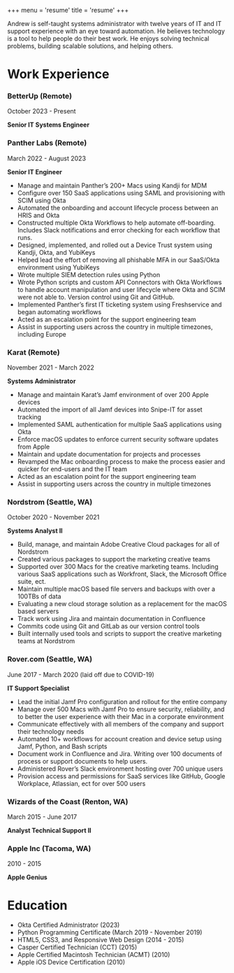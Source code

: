 +++
menu = 'resume'
title = 'resume'
+++

Andrew is self-taught systems administrator with twelve years of IT and IT support experience with an eye toward automation. He believes technology is a tool to help people do their best work. He enjoys solving technical problems, building scalable solutions, and helping others.

# Work Experience

### BetterUp (Remote)

October 2023 - Present

**Senior IT Systems Engineer**


### Panther Labs (Remote)

March 2022 - August 2023

**Senior IT Engineer**

- Manage and maintain Panther’s 200+ Macs using Kandji for MDM
- Configure over 150 SaaS applications using SAML and provisioning with SCIM using Okta
- Automated the onboarding and account lifecycle process between an HRIS and Okta
- Constructed multiple Okta Workflows to help automate off-boarding. Includes Slack notifications and error checking for each workflow that runs.
- Designed, implemented, and rolled out a Device Trust system using Kandji, Okta, and YubiKeys
- Helped lead the effort of removing all phishable MFA in our SaaS/Okta environment using YubiKeys
- Wrote multiple SIEM detection rules using Python
- Wrote Python scripts and custom API Connectors with Okta Workflows to handle account
manipulation and user lifecycle where Okta and SCIM were not able to. Version control using Git and
GitHub.
- Implemented Panther’s first IT ticketing system using Freshservice and began automating workflows
- Acted as an escalation point for the support engineering team
- Assist in supporting users across the country in multiple timezones, including Europe

### Karat (Remote)

November 2021 - March 2022

**Systems Administrator**

- Manage and maintain Karat’s Jamf environment of over 200 Apple devices
- Automated the import of all Jamf devices into Snipe-IT for asset tracking
- Implemented SAML authentication for multiple SaaS applications using Okta
- Enforce macOS updates to enforce current security software updates from Apple
- Maintain and update documentation for projects and processes
- Revamped the Mac onboarding process to make the process easier and quicker for end-users and
the IT team
- Acted as an escalation point for the support engineering team
- Assist in supporting users across the country in multiple timezones

### Nordstrom (Seattle, WA)

October 2020 - November 2021

**Systems Analyst II**

- Build, manage, and maintain Adobe Creative Cloud packages for all of Nordstrom
- Created various packages to support the marketing creative teams
- Supported over 300 Macs for the creative marketing teams. Including various SaaS applications such
as Workfront, Slack, the Microsoft Office suite, ect.
- Maintain multiple macOS based file servers and backups with over a 100TBs of data
- Evaluating a new cloud storage solution as a replacement for the macOS based servers
- Track work using Jira and maintain documentation in Confluence
- Commits code using Git and GitLab as our version control tools
- Built internally used tools and scripts to support the creative marketing teams at Nordstrom

### Rover.com (Seattle, WA)

June 2017 - March 2020 (laid off due to COVID-19)

**IT Support Specialist**

- Lead the initial Jamf Pro configuration and rollout for the entire company
- Manage over 500 Macs with Jamf Pro to ensure security, reliability, and to better the user experience
with their Mac in a corporate environment
- Communicate effectively with all members of the company and support their technology needs
- Automated 10+ workflows for account creation and device setup using Jamf, Python, and Bash scripts
- Document work in Confluence and Jira. Writing over 100 documents of process or support
documents to help users.
- Administered Rover’s Slack environment hosting over 700 unique users
- Provision access and permissions for SaaS services like GitHub, Google Workplace, Atlassian, ect for
over 500 users

### Wizards of the Coast (Renton, WA)

March 2015 - June 2017

**Analyst Technical Support II**

### Apple Inc (Tacoma, WA)

2010 - 2015

**Apple Genius**

# Education

- Okta Certified Administrator (2023)
- Python Programming Certificate (March 2019 - November 2019)
- HTML5, CSS3, and Responsive Web Design (2014 - 2015)
- Casper Certified Technician (CCT) (2015)
- Apple Certified Macintosh Technician (ACMT) (2010)
- Apple iOS Device Certification (2010)